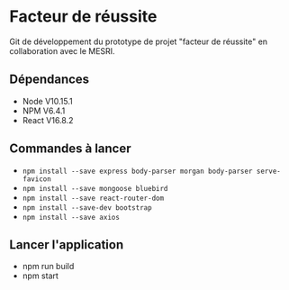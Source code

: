 # Facteur de réussite

Git de développement du prototype de projet "facteur de réussite" en collaboration avec le MESRI.

## Dépendances 

- Node  V10.15.1
- NPM V6.4.1
- React V16.8.2

## Commandes à lancer

- `npm install --save express body-parser morgan body-parser serve-favicon`
- `npm install --save mongoose bluebird`
- `npm install --save react-router-dom`
- `npm install --save-dev bootstrap`
- `npm install --save axios`

## Lancer l'application

- npm run build
- npm start
